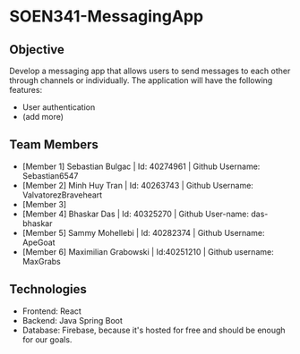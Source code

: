 # SOEN341-MessagingApp

## Objective

Develop a messaging app that allows users to send messages to each other through channels or individually. The application will have the following features:

- User authentication
- (add more)

## Team Members

- [Member 1] Sebastian Bulgac | Id: 40274961 | Github Username: Sebastian6547
- [Member 2] Minh Huy Tran | Id: 40263743 | Github Username: ValvatorezBraveheart
- [Member 3]
- [Member 4] Bhaskar Das | Id: 40325270 | Github User-name: das-bhaskar
- [Member 5] Sammy Mohellebi | Id: 40282374 | Github Username: ApeGoat
- [Member 6] Maximilian Grabowski | Id:40251210 | Github username: MaxGrabs

## Technologies

- Frontend: React
- Backend: Java Spring Boot
- Database: Firebase, because it's hosted for free and should be enough for our goals.

